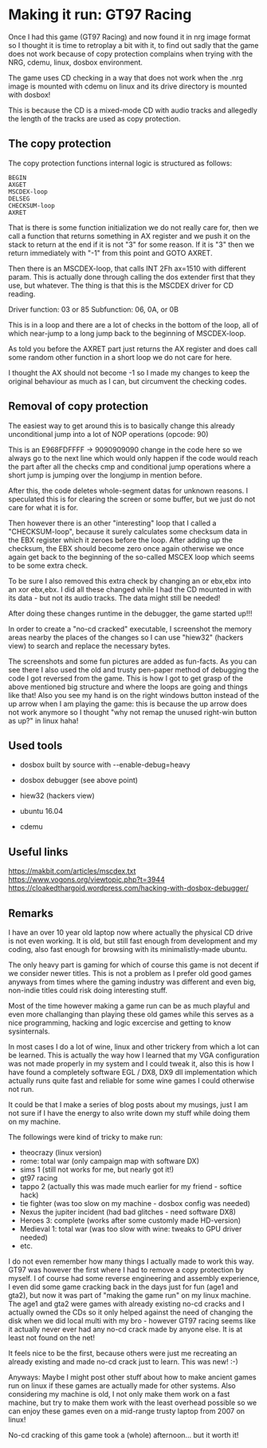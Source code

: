 Making it run: GT97 Racing
==========================

Once I had this game (GT97 Racing) and now found it in nrg image format so 
I thought it is time to retroplay a bit with it, to find out sadly that 
the game does not work because of copy protection complains when trying 
with the NRG, cdemu, linux, dosbox environment.

The game uses CD checking in a way that does not work when the .nrg image is 
mounted with cdemu on linux and its drive directory is mounted with dosbox!

This is because the CD is a mixed-mode CD with audio tracks and allegedly 
the length of the tracks are used as copy protection.

The copy protection
-------------------

The copy protection functions internal logic is structured as follows:

	BEGIN
	AXGET
	MSCDEX-loop
	DELSEG
	CHECKSUM-loop
	AXRET

That is there is some function initialization we do not really care for, then 
we call a function that returns something in AX register and we push it on the 
stack to return at the end if it is not "3" for some reason. If it is "3" then 
we return immediately with "-1" from this point and GOTO AXRET.

Then there is an MSCDEX-loop, that calls INT 2Fh ax=1510 with different param. 
This is actually done through calling the dos extender first that they use, 
but whatever. The thing is that this is the MSCDEX driver for CD reading.

Driver function: 03 or 85
Subfunction: 06, 0A, or 0B

This is in a loop and there are a lot of checks in the bottom of the loop, 
all of which near-jump to a long jump back to the beginning of MSCDEX-loop.

As told you before the AXRET part just returns the AX register and does 
call some random other function in a short loop we do not care for here.

I thought the AX should not become -1 so I made my changes to keep the 
original behaviour as much as I can, but circumvent the checking codes.

Removal of copy protection
--------------------------

The easiest way to get around this is to basically change this already 
unconditional jump into a lot of NOP operations (opcode: 90)

This is an E968FDFFFF -> 9090909090 change in the code here so we always go 
to the next line which would only happen if the code would reach the part
after all the checks cmp and conditional jump operations where a short jump 
is jumping over the longjump in mention before.

After this, the code deletes whole-segment datas for unknown reasons. I
speculated this is for clearing the screen or some buffer, but we just do 
not care for what it is for.

Then however there is an other "interesting" loop that I called a 
"CHECKSUM-loop", because it surely calculates some checksum data in the EBX 
register which it zeroes before the loop. After adding up the checksum, the 
EBX should become zero once again otherwise we once again get back to the 
beginning of the so-called MSCEX loop which seems to be some extra check.

To be sure I also removed this extra check by changing an or ebx,ebx into
an xor ebx,ebx. I did all these changed while I had the CD mounted in with 
its data - but not its audio tracks. The data might still be needed!

After doing these changes runtime in the debugger, the game started up!!!

In order to create a "no-cd cracked" executable, I screenshot the memory 
areas nearby the places of the changes so I can use "hiew32" (hackers view) 
to search and replace the necessary bytes.

The screenshots and some fun pictures are added as fun-facts. As you can see 
there I also used the old and trusty pen-paper method of debugging the code 
I got reversed from the game. This is how I got to get grasp of the above 
mentioned big structure and where the loops are going and things like that!
Also you see my hand is on the right windows button instead of the up arrow 
when I am playing the game: this is because the up arrow does not work anymore 
so I thought "why not remap the unused right-win button as up?" in linux haha!

Used tools
----------

* dosbox built by source with --enable-debug=heavy

* dosbox debugger (see above point)

* hiew32 (hackers view)

* ubuntu 16.04

* cdemu

Useful links
------------

https://makbit.com/articles/mscdex.txt
https://www.vogons.org/viewtopic.php?t=3944
https://cloakedthargoid.wordpress.com/hacking-with-dosbox-debugger/

Remarks
-------

I have an over 10 year old laptop now where actually the physical CD drive 
is not even working. It is old, but still fast enough from development and 
my coding, also fast enough for browsing with its minimalistly-made ubuntu. 

The only heavy part is gaming for which of course this game is not decent 
if we consider newer titles. This is not a problem as I prefer old good 
games anyways from times where the gaming industry was different and even 
big, non-indie titles could risk doing interesting stuff.

Most of the time however making a game run can be as much playful and even 
more challanging than playing these old games while this serves as a nice 
programming, hacking and logic excercise and getting to know sysinternals. 

In most cases I do a lot of wine, linux and other trickery from which a 
lot can be learned. This is actually the way how I learned that my VGA 
configuration was not made properly in my system and I could tweak it, 
also this is how I have found a completely software EGL / DX8, DX9 dll 
implementation which actually runs quite fast and reliable for some wine 
games I could otherwise not run.

It could be that I make a series of blog posts about my musings, just I 
am not sure if I have the energy to also write down my stuff while doing 
them on my machine.

The followings were kind of tricky to make run:

- theocrazy (linux version)
- rome: total war (only campaign map with software DX)
- sims 1 (still not works for me, but nearly got it!)
- gt97 racing
- tappo 2 (actually this was made much earlier for my friend - softice hack)
- tie fighter (was too slow on my machine - dosbox config was needed)
- Nexus the jupiter incident (had bad glitches - need software DX8)
- Heroes 3: complete (works after some customly made HD-version)
- Medieval 1: total war (was too slow with wine: tweaks to GPU driver needed)
- etc.

I do not even remember how many things I actually made to work this way. GT97 
was however the first where I had to remove a copy protection by myself. I 
of course had some reverse engineering and assembly experience, I even did 
some game cracking back in the days just for fun (age1 and gta2), but now it 
was part of "making the game run" on my linux machine. The age1 and gta2 were 
games with already existing no-cd cracks and I actually owned the CDs so it 
only helped against the need of changing the disk when we did local multi 
with my bro - however GT97 racing seems like it actually never ever had 
any no-cd crack made by anyone else. It is at least not found on the net!

It feels nice to be the first, because others were just me recreating an 
already existing and made no-cd crack just to learn. This was new! :-)

Anyways: Maybe I might post other stuff about how to make ancient games 
run on linux if these games are actually made for other systems. Also 
considering my machine is old, I not only make them work on a fast machine, 
but try to make them work with the least overhead possible so we can enjoy 
these games even on a mid-range trusty laptop from 2007 on linux!

No-cd cracking of this game took a (whole) afternoon... but it worth it!
